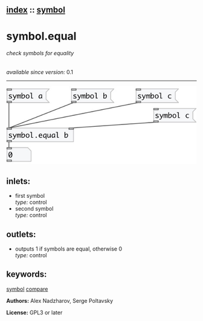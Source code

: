 [index](index.html) :: [symbol](category_symbol.html)
---

# symbol.equal

###### check symbols for equality

*available since version:* 0.1

---




[![example](../examples/img/symbol.equal.jpg)](../examples/pd/symbol.equal.pd)









## inlets:

* first symbol<br>
_type:_ control
* second symbol<br>
_type:_ control



## outlets:

* outputs 1 if symbols are equal, otherwise 0<br>
_type:_ control



## keywords:

[symbol](keywords/symbol.html)
[compare](keywords/compare.html)






**Authors:** Alex Nadzharov, Serge Poltavsky




**License:** GPL3 or later





